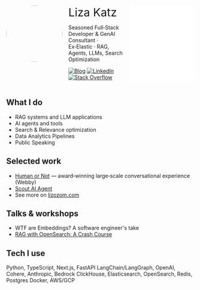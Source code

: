 <div align="left">

<div style="display:flex;flex-direction:row; gap:16px">

<img src="https://lizozom.com/static/liza-katz-profile-69ec3307a3fd3231c2f41b41fc49b82e.jpg" width="150" height="150" style="border-radius:100px;"/>

<div>
    <span style="font-size:30px;">Liza Katz</span>
    <p>
        Seasoned Full‑Stack Developer & GenAI Consultant · Ex‑Elastic · RAG, Agents, LLMs, Search Optimization
    </p>
    <div>
    <a href="https://lizozom.com/blog" target="_blank"><img alt="Blog" src="https://img.shields.io/badge/Blog-121212?style=for-the-badge&logo=hashnode&logoColor=white"></a>
    <a href="https://www.linkedin.com/in/lizak" target="_blank"><img alt="LinkedIn" src="https://img.shields.io/badge/LinkedIn-0A66C2?style=for-the-badge&logo=linkedin&logoColor=white"></a>
    <a href="https://stackoverflow.com/users/372086/lizozom" target="_blank"><img alt="Stack Overflow" src="https://img.shields.io/badge/Stack%20Overflow-F48024?style=for-the-badge&logo=stackoverflow&logoColor=white"></a>
    </div>
</div>

<img src="./cat_animation.gif"/>

</div>
<br/>


<!-- Optional: profile image (commented out) -->
<!-- <img src="https://your-cdn.example/avatar.jpg" width="120" height="120" style="border-radius:50%" alt="Liza Katz"/> -->

</div>


## What I do

- RAG systems and LLM applications
- AI agents and tools
- Search & Relevance optimization
- Data Analytics Pipelines
- Public Speaking

## Selected work

- [Human or Not](https://humanornot.ai) — award‑winning large‑scale conversational experience (Webby)
- [Scout AI Agent](https://www.max-security.com/intelligence/scout-ai/)
- See more on [lizozom.com](https://lizozom.com)

## Talks & workshops

- WTF are Embeddings? A software engineer's take
- [RAG with OpenSearch: A Crash Course](https://www.linkedin.com/events/ragwithopensearch-acrashcoursef7350900293720584194/)

## Tech I use

Python, TypeScript, Next.js, FastAPI
LangChain/LangGraph, OpenAI, Cohere, Anthropic, Bedrock
ClickHouse, Elasticsearch, OpenSearch, Redis, Postgres
Docker, AWS/GCP
